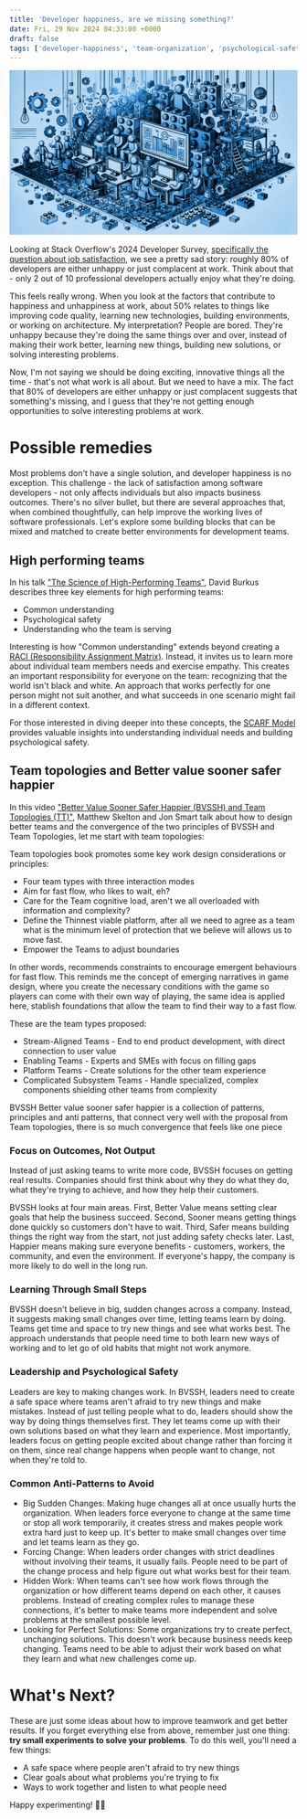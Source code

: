 ```yaml
---
title: 'Developer happiness, are we missing something?'
date: Fri, 29 Nov 2024 04:33:00 +0000
draft: false
tags: ['developer-happiness', 'team-organization', 'psychological-safety', 'software-development', 'team-topologies', 'workplace-culture', 'scarf-model', 'job-satisfaction', 'software-teams', 'stack-overflow']
---
```


![The pieces of the puzzle](/images/2024/developer-happiness.jpg)

Looking at Stack Overflow's 2024 Developer Survey, [specifically the question about job satisfaction](https://survey.stackoverflow.co/2024/professional-developers#job-industry-and-satisfaction-job-sat), we see a pretty sad story: roughly 80% of developers are either unhappy or just complacent at work. Think about that - only 2 out of 10 professional developers actually enjoy what they're doing.

This feels really wrong. When you look at the factors that contribute to happiness and unhappiness at work, about 50% relates to things like improving code quality, learning new technologies, building environments, or working on architecture. My interpretation? People are bored. They're unhappy because they're doing the same things over and over, instead of making their work better, learning new things, building new solutions, or solving interesting problems.

Now, I'm not saying we should be doing exciting, innovative things all the time - that's not what work is all about. But we need to have a mix. The fact that 80% of developers are either unhappy or just complacent suggests that something's missing, and I guess that they're not getting enough opportunities to solve interesting problems at work.

# Possible remedies

Most problems don't have a single solution, and developer happiness is no exception. This challenge - the lack of satisfaction among software developers - not only affects individuals but also impacts business outcomes. There's no silver bullet, but there are several approaches that, when combined thoughtfully, can help improve the working lives of software professionals. Let's explore some building blocks that can be mixed and matched to create better environments for development teams.

## High performing teams

In his talk ["The Science of High-Performing Teams"](https://www.youtube.com/watch?v=kHqotfdgNdw), David Burkus describes three key elements for high performing teams:

- Common understanding
- Psychological safety
- Understanding who the team is serving

Interesting is how "Common understanding" extends beyond creating a [RACI (Responsibility Assignment Matrix)](https://en.wikipedia.org/wiki/Responsibility_assignment_matrix). Instead, it invites us to learn more about individual team members needs and exercise empathy. This creates an important responsibility for everyone on the team: recognizing that the world isn't black and white. An approach that works perfectly for one person might not suit another, and what succeeds in one scenario might fail in a different context.

For those interested in diving deeper into these concepts, the [SCARF Model](https://commonslibrary.org/the-scarf-model-for-psychological-safety-in-groups/) provides valuable insights into understanding individual needs and building psychological safety.

## Team topologies and Better value sooner safer happier

In this video ["Better Value Sooner Safer Happier (BVSSH) and Team Topologies (TT)"](https://www.youtube.com/watch?v=eLaYqDhXVKo), Matthew Skelton and Jon Smart talk about how to design better teams and the convergence of the two principles of BVSSH and Team Topologies, let me start with team topologies:

Team topologies book promotes some key work design considerations or principles:
- Four team types with three interaction modes
- Aim for fast flow, who likes to wait, eh?
- Care for the Team cognitive load, aren't we all overloaded with information and complexity?
- Define the Thinnest viable platform, after all we need to agree as a team what is the minimum level of protection that we believe will allows us to move fast.
- Empower the Teams to adjust boundaries

In other words, recommends constraints to encourage emergent behaviours for fast flow. This reminds me the concept of emerging narratives in game design, where you create the necessary conditions with the game so players can come with their own way of playing, the same idea is applied here, stablish foundations that allow the team to find their way to a fast flow.

These are the team types proposed:
- Stream-Aligned Teams - End to end product development, with direct connection to user value
- Enabling Teams - Experts and SMEs with focus on filling gaps 
- Platform Teams - Create solutions for the other team experience
- Complicated Subsystem Teams - Handle specialized, complex components shielding other teams from complexity

BVSSH Better value sooner safer happier is a collection of patterns, principles and anti patterns, that connect very well with the proposal from Team topologies, there is so much convergence that feels like one piece

### Focus on Outcomes, Not Output

Instead of just asking teams to write more code, BVSSH focuses on getting real results. Companies should first think about why they do what they do, what they're trying to achieve, and how they help their customers.

BVSSH looks at four main areas. First, Better Value means setting clear goals that help the business succeed. Second, Sooner means getting things done quickly so customers don't have to wait. Third, Safer means building things the right way from the start, not just adding safety checks later. Last, Happier means making sure everyone benefits - customers, workers, the community, and even the environment. If everyone's happy, the company is more likely to do well in the long run.

### Learning Through Small Steps

BVSSH doesn't believe in big, sudden changes across a company. Instead, it suggests making small changes over time, letting teams learn by doing. Teams get time and space to try new things and see what works best. The approach understands that people need time to both learn new ways of working and to let go of old habits that might not work anymore.

### Leadership and Psychological Safety

Leaders are key to making changes work. In BVSSH, leaders need to create a safe space where teams aren't afraid to try new things and make mistakes. Instead of just telling people what to do, leaders should show the way by doing things themselves first. They let teams come up with their own solutions based on what they learn and experience. Most importantly, leaders focus on getting people excited about change rather than forcing it on them, since real change happens when people want to change, not when they're told to.

### Common Anti-Patterns to Avoid

- Big Sudden Changes: Making huge changes all at once usually hurts the organization. When leaders force everyone to change at the same time or stop all work temporarily, it creates stress and makes people work extra hard just to keep up. It's better to make small changes over time and let teams learn as they go.
- Forcing Change: When leaders order changes with strict deadlines without involving their teams, it usually fails. People need to be part of the change process and help figure out what works best for their team.
- Hidden Work: When teams can't see how work flows through the organization or how different teams depend on each other, it causes problems. Instead of creating complex rules to manage these connections, it's better to make teams more independent and solve problems at the smallest possible level.
- Looking for Perfect Solutions: Some organizations try to create perfect, unchanging solutions. This doesn't work because business needs keep changing. Teams need to be able to adjust their work based on what they learn and what new challenges come up.


# What's Next?
These are just some ideas about how to improve teamwork and get better results. If you forget everything else from above, remember just one thing: **try small experiments to solve your problems**. To do this well, you'll need a few things:

- A safe space where people aren't afraid to try new things
- Clear goals about what problems you're trying to fix
- Ways to work together and listen to what people need

Happy experimenting! 
🧪😁
